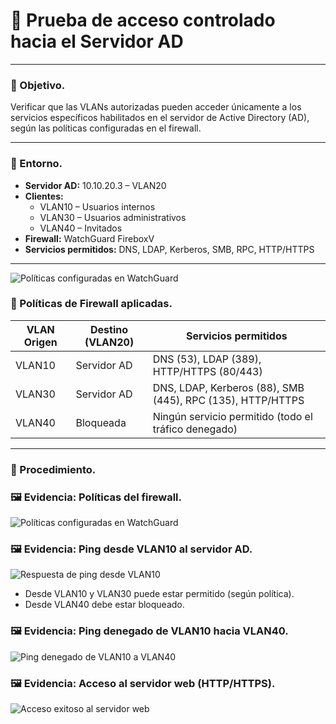 # 🔐 Prueba de acceso controlado hacia el Servidor AD

---

### 🎯 Objetivo.

Verificar que las VLANs autorizadas pueden acceder únicamente a los servicios específicos habilitados en el servidor de Active Directory (AD), según las políticas configuradas en el firewall.

---

### 🧪 Entorno.

- **Servidor AD:** 10.10.20.3 – VLAN20  
- **Clientes:**  
  - VLAN10 – Usuarios internos  
  - VLAN30 – Usuarios administrativos  
  - VLAN40 – Invitados  
- **Firewall:** WatchGuard FireboxV  
- **Servicios permitidos:** DNS, LDAP, Kerberos, SMB, RPC, HTTP/HTTPS

---
![Políticas configuradas en WatchGuard](../imagenes/politicas-firewall.png)

### 🔐 Políticas de Firewall aplicadas.

| VLAN Origen | Destino (VLAN20) | Servicios permitidos                          |
|-------------|------------------|-----------------------------------------------|
| VLAN10      | Servidor AD      | DNS (53), LDAP (389), HTTP/HTTPS (80/443)     |
| VLAN30      | Servidor AD      | DNS, LDAP, Kerberos (88), SMB (445), RPC (135), HTTP/HTTPS |
| VLAN40      | Bloqueada        | Ningún servicio permitido (todo el tráfico denegado) |

---

### 🔧 Procedimiento.

### 🖼️ Evidencia: Políticas del firewall.

![Políticas configuradas en WatchGuard](../imagenes/politicas-firewall.png)

### 🖼️ Evidencia: Ping desde VLAN10 al servidor AD.

![Respuesta de ping desde VLAN10](../imagenes/ping-vlan10-ad.png)

- Desde VLAN10 y VLAN30 puede estar permitido (según política).
- Desde VLAN40 debe estar bloqueado.

### 🖼️ Evidencia: Ping denegado de VLAN10 hacia VLAN40.

![Ping denegado de VLAN10 a VLAN40](../imagenes/ping-vlan10-a-vlan40-denegado.png)

### 🖼️ Evidencia: Acceso al servidor web (HTTP/HTTPS).

![Acceso exitoso al servidor web](../imagenes/acceso-web-server.png)
